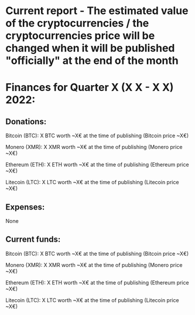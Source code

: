# Current report - The estimated value of the cryptocurrencies / the cryptocurrencies price will be changed when it will be published "officially" at the end of the month

# Finances for Quarter X (X X - X X) 2022:


## Donations:

Bitcoin (BTC): X BTC worth ~X€ at the time of publishing (Bitcoin price ~X€)

Monero (XMR): X XMR worth ~X€ at the time of publishing (Monero price ~X€)

Ethereum (ETH): X ETH worth ~X€ at the time of publishing (Ethereum price ~X€)

Litecoin (LTC): X LTC worth ~X€ at the time of publishing (Litecoin price ~X€)


## Expenses:

None


## Current funds:

Bitcoin (BTC): X BTC worth ~X€ at the time of publishing (Bitcoin price ~X€)

Monero (XMR): X XMR worth ~X€ at the time of publishing (Monero price ~X€)

Ethereum (ETH): X ETH worth ~X€ at the time of publishing (Ethereum price ~X€)

Litecoin (LTC): X LTC worth ~X€ at the time of publishing (Litecoin price ~X€)
